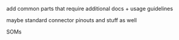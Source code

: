 add common parts that require additional docs + usage guidelines

maybe standard connector pinouts and stuff as well

SOMs
